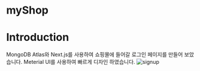 # myShop

# Introduction
MongoDB Atlas와 Next.js를 사용하여 쇼핑몰에 들어갈 로그인 페이지를 만들어 보았습니다.
Meterial UI를 사용하여 빠르게 디자인 하였습니다.
![signup](https://github.com/user-attachments/assets/b6efb2a6-c12a-4014-973e-50f96490045b)
